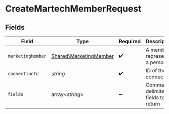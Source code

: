 # CreateMartechMemberRequest


## Fields

| Field                                                            | Type                                                             | Required                                                         | Description                                                      |
| ---------------------------------------------------------------- | ---------------------------------------------------------------- | ---------------------------------------------------------------- | ---------------------------------------------------------------- |
| `marketingMember`                                                | [Shared\MarketingMember](../../Models/Shared/MarketingMember.md) | :heavy_check_mark:                                               | A member represents a person                                     |
| `connectionId`                                                   | *string*                                                         | :heavy_check_mark:                                               | ID of the connection                                             |
| `fields`                                                         | array<*string*>                                                  | :heavy_minus_sign:                                               | Comma-delimited fields to return                                 |